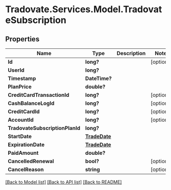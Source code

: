 # Tradovate.Services.Model.TradovateSubscription
## Properties

Name | Type | Description | Notes
------------ | ------------- | ------------- | -------------
**Id** | **long?** |  | [optional] 
**UserId** | **long?** |  | 
**Timestamp** | **DateTime?** |  | 
**PlanPrice** | **double?** |  | 
**CreditCardTransactionId** | **long?** |  | [optional] 
**CashBalanceLogId** | **long?** |  | [optional] 
**CreditCardId** | **long?** |  | [optional] 
**AccountId** | **long?** |  | [optional] 
**TradovateSubscriptionPlanId** | **long?** |  | 
**StartDate** | [**TradeDate**](TradeDate.md) |  | 
**ExpirationDate** | [**TradeDate**](TradeDate.md) |  | 
**PaidAmount** | **double?** |  | 
**CancelledRenewal** | **bool?** |  | [optional] 
**CancelReason** | **string** |  | [optional] 

[[Back to Model list]](../README.md#documentation-for-models) [[Back to API list]](../README.md#documentation-for-api-endpoints) [[Back to README]](../README.md)

